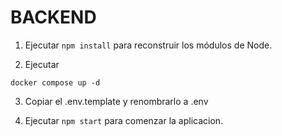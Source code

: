 # BACKEND

1. Ejecutar ```npm install``` para reconstruir los módulos de Node.

2. Ejecutar 
```
docker compose up -d
```
3. Copiar el .env.template y renombrarlo a .env

4. Ejecutar ```npm start``` para comenzar la aplicacion.  
